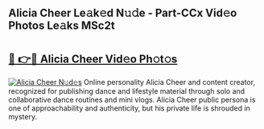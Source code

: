 ## Alicia Cheer Le𝚊k𝚎d N𝚞𝚍e - Part-CCx Vid𝚎o Photos Le𝚊ks MSc2t

# <h2><a href="http://fbf17z8.evod.top/?m=Alicia+Cheer">🔗 👉🔴 Alicia Cheer Vid𝚎o Ph𝚘t𝚘s</a></h2>

[![Alicia Cheer N𝚞d𝚎s](https://i.imgur.com/8V9OHl7.gif)](http://fbf17z8.evod.top/?m=Alicia+Cheer)
Online personality Alicia Cheer and content creator, recognized for publishing dance and lifestyle material through solo and collaborative dance routines and mini vlogs. Alicia Cheer public persona is one of approachability and authenticity, but his private life is shrouded in mystery. 
